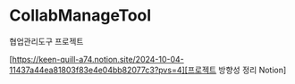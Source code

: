 # CollabManageTool
협업관리도구 프로젝트

[https://keen-quill-a74.notion.site/2024-10-04-11437a44ea81803f83e4e04bb82077c3?pvs=4][프로젝트 방향성 정리 Notion]
